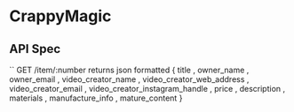 # CrappyMagic

## API Spec

``
GET /item/:number
  returns json formatted
{
  title <String>,
  owner_name <String>,
  owner_email <String>,
  video_creator_name <String>,
  video_creator_web_address <String>,
  video_creator_email <String>,
  video_creator_instagram_handle <String>,
  price <Float>,
  description <String>,
  materials <String>,
  manufacture_info <String>,
  mature_content <Boolean>
}
```
